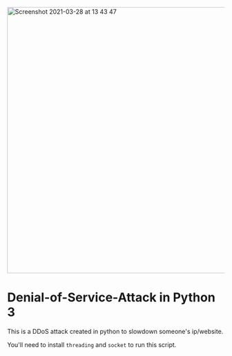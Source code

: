 <img width="616" alt="Screenshot 2021-03-28 at 13 43 47" src="https://user-images.githubusercontent.com/70337438/112750956-a12ac580-8fcb-11eb-8e2e-a41c5a03c142.png">

# Denial-of-Service-Attack in Python 3

This is a DDoS attack created in python to slowdown someone's ip/website. 

You'll need to install ```threading``` and ```socket``` to run this script.


